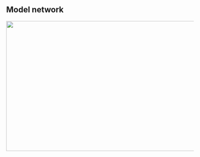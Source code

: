 ## Model network 

<img src="https://user-images.githubusercontent.com/87940609/165650256-479f7125-5b8e-439c-822e-3e8513a92851.png" width="600" height="350">

